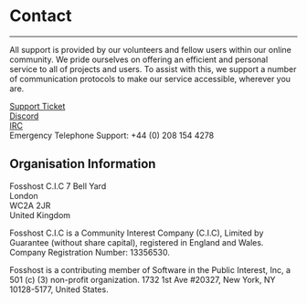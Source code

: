 # Contact
---

All support is provided by our volunteers and fellow users within our online community. We pride ourselves on offering an efficient and personal service to all of projects and users. To assist with this, we support a number of communication protocols to make our service accessible, wherever you are.

[Support Ticket](https://support.fossho.st)     
[Discord](https://discord.gg/8MfNdGK)   
[IRC](https://web.libera.chat/#fosshost)      
Emergency Telephone Support: +44 (0) 208 154 4278 

## Organisation Information

Fosshost C.I.C
7 Bell Yard  
London  
WC2A 2JR  
United Kingdom  

Fosshost C.I.C is a Community Interest Company (C.I.C), Limited by Guarantee (without share capital), registered in England and Wales.  Company Registration Number: 13356530.

Fosshost is a contributing member of Software in the Public Interest, Inc, a 501 (c) (3) non-profit organization. 1732 1st Ave #20327, New York, NY 10128-5177, United States.

